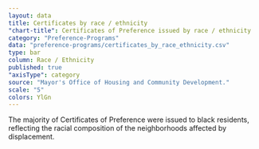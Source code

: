 ```yaml
---
layout: data
title: Certificates by race / ethnicity
"chart-title": Certificates of Preference issued by race / ethnicity
category: "Preference-Programs"
data: "preference-programs/certificates_by_race_ethnicity.csv"
type: bar
column: Race / Ethnicity
published: true
"axisType": category
source: "Mayor's Office of Housing and Community Development."
scale: "5"
colors: YlGn
---
```


The majority of Certificates of Preference were issued to black residents, reflecting the racial composition of the neighborhoods affected by displacement.